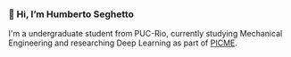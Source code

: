 ### 👋 Hi, I’m Humberto Seghetto
I'm a undergraduate student from PUC-Rio, currently studying Mechanical Engineering and researching Deep Learning as part of [PICME](https://picme.obmep.org.br/). 

